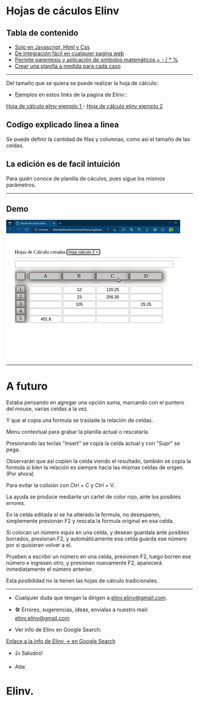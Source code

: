 # Hojas de cáculos Elinv

## Tabla de contenido

- [Solo en Javascript, Html y Css](#1)
- [De Integración fácil en cualquier pagina web](#2)
- [Permite parentesis y aplicación de símbolos matemáticos + - / * %](#3)
- [Crear una planilla a medida para cada caso](#4)

---

Del tamaño que se quiera se puede realizar la hoja de cálculo:

- Ejemplos en estos links de la pagina de Elinv:: <br>
<a href="https://elinv.musica.ar/paciencia/hoja-de-calculo-elinv/">
   Hoja de cálculo elinv ejemplo 1
</a>
- <a href="https://elinv.musica.ar/paciencia/hoja-de-calculo-elinv/hoja1.html">
   Hoja de cálculo elinv ejemplo 2
</a>

## Codigo explicado linea a linea 

Se puede definir la cantidad de filas y columnas, como así el tamaño de las celdas.

## La edición es de facil intuición

Para quién conoce de planilla de cáculos, pues sigue los mismos parámetros.

---

## 	Demo

![demo](hojadecalculoelinv.gif)

---

# A futuro

Estaba pensando en agregar una opción suma, 
marcando con el puntero del mouse, 
varias celdas a la vez.

Y que al copia una formula se traslade la relación de celdas.

Menu contextual para grabar la planilla actual o rescatarla.

Presionando las teclas "insert" se copia la celda actual y con "Supr" se pega.

Observarán que así copien la celda viendo el resultado, también se copia la formula 
si bien la relación es siempre hacia las mismas celdas de origen. (Por ahora)

Para evitar la colisión con Ctrl + C y Ctrl + V.

La ayuda se produce mediante un cartel de color rojo, ante los posibles errores.

En la celda editada si se ha alterado la formula, 
no desesperen, simplemente presionan F2 y rescata la formula original en esa celda.

Si colocan un número equis en una celda, y desean guardala ante posibles borrados, 
presionan F2, y automáticamente esa celda guarda ese número por si quisieran volver a el.

Prueben a escribir un número en una celda, presionen F2, luego borren ese número e ingresen otro, y presionen nuevamente F2, aparecerá inmediatamente el número anterior.

Esta posibilidad no la tienen las hojas de cálculo tradicionales.

---

- Cualquier duda que tengan la dirigen a elinv.elinv@gmail.com.

-  🛠️ Errores, sugerencias, ideas, envialas a nuestro mail: <elinv.elinv@gmail.com>

- Ver info de Elinv en Google Search: <br>
<a href="https://www.google.com.ar/search?q=elinv">
   Enlace a la info de Elinv  -> en Google Search
</a>


- 👍 Saludos!

- Atte.

# Elinv.

